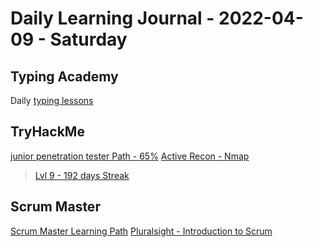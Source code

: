 # Daily Learning Journal - 2022-04-09 - Saturday

## Typing Academy

Daily [typing lessons](https://www.typing.academy/typing-tutor/lessons)

## TryHackMe

[junior penetration tester Path - 65%](https://tryhackme.com/path/outline/jrpenetrationtester)
[Active Recon - Nmap](https://tryhackme.com/room/nmap02)

> [Lvl 9 - 192 days Streak](https://tryhackme.com/p/Universalamateur)

## Scrum Master

[Scrum Master Learning Path](https://www.scrum.org/pathway/scrum-master)
[Pluralsight - Introduction to Scrum](https://app.pluralsight.com/paths/skill/introduction-to-professional-scrum)
